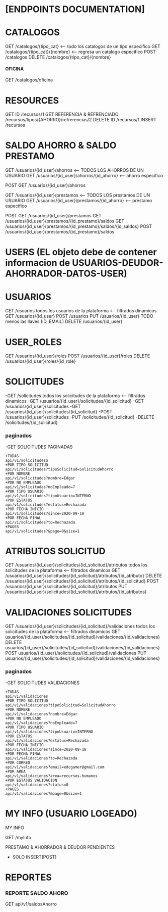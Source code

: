 # [ENDPOINTS DOCUMENTATION]

# CATALOGOS

GET /catalogos/{tipo_cat} <-- todo los catalogos de un tipo especifico
GET /catalogos/{tipo_cat}/{nombre} <-- regresa un catalogo especifico
POST /catalogos
DELETE /catalogos/{tipo_cat}/{nombre}

#### OFICINA

GET /catalogos/oficina

# RESOURCES

GET ID  /recursos/1
GET REFERENCIA & REFRENCIADO /recursos/tipos/{AHORRO}/refrerencias/2
DELETE ID /recursos/1
INSERT /recursos

# SALDO AHORRO & SALDO PRESTAMO

GET /usuarios/{id_user}/ahorros  <-- TODOS LOS AHORROS DE UN USUARIO
GET /usuarios/{id_user}/ahorros/{id_ahorro} <-- ahorro especifico

POST GET /usuarios/{id_user}/ahorros

GET /usuarios/{id_user}/prestamos  <-- TODOS LOS prestamos DE UN USUARIO
GET /usuarios/{id_user}/prestamos/{id_ahorro} <-- prestamo especifico

POST GET /usuarios/{id_user}/prestamos
GET /usuarios/{id_user}/prestamos/{id_prestamo}/saldos
GET /usuarios/{id_user}/prestamos/{id_prestamo}/saldos/{id_saldos}
POST /usuarios/{id_user}/prestamos/{id_prestamo}/saldos

# USERS (EL objeto debe de contener informacion de USUARIOS-DEUDOR-AHORRADOR-DATOS-USER)

# USUARIOS

GET /usuarios todos los usuarios de la plataforma <-- filtrados dinamicos
GET /usuarios/{id_user}
POST /usuarios
PUT /usuarios/{id_user} TODO menos las llaves (ID, EMAIL)
DELETE /usuarios/{id_user}

# USER_ROLES

GET     /usuarios/{id_user}/roles 
POST    /usuarios/{id_user}/roles
DELETE  /usuarios/{id_user}/roles/{id_role}

# SOLICITUDES 

-GET    /solicitudes todos los solicitudes de la plataforma <-- filtrados dinamicos
-GET    /usuarios/{id_user}/solicitudes/{id_solicitud}
-GET    /usuarios/{id_user}/solicitudes
-GET    /usuarios/{id_user}/solicitudes/{id_solicitud}
-POST   /usuarios/{id_user}/solicitudes
-PUT    /solicitudes/{id_solicitud}
-DELETE /solicitudes/{id_solicitud}

### paginados 
-GET SOLICITUDES PAGINADAS

    +TODAS
    api/v1/solicitudesS
    +POR TIPO SOLICITUD
    api/v1/solicitudes?tipoSolicitud=SolicitudAhorro
    +POR NOMBRE
    api/v1/solicitudes?nombre=Edgar
    +POR NO EMPLEADO
    api/v1/solicitudes?noEmpleado=7
    +POR TIPO USUARIO
    api/v1/solicitudes?tipoUsuario=INTERNO
    +POR ESTATUS
    api/v1/solicitudes?estatus=Rechazada
    +POR FECHA INICIO
    api/v1/solicitudes?since=2020-09-18
    +POR FECHA FINAL
    api/v1/solicitudes?to=Rechazada
    +PAGES
    api/v1/solicitudes?&page=0&size=1

# ATRIBUTOS SOLICITUD 

GET /usuarios/{id_user}/solicitudes/{id_solicitud}/atributos todos los solicitudes de la plataforma <-- filtrados dinamicos
GET /usuarios/{id_user}/solicitudes/{id_solicitud}/atributos/{id_atributo}
DELETE /usuarios/{id_user}/solicitudes/{id_solicitud}/atributos/{id_solicitud}
POST /usuarios/{id_user}/solicitudes/{id_solicitud}/atributos
PUT /usuarios/{id_user}/solicitudes/{id_solicitud}/atributos/{id_atributos}

# VALIDACIONES SOLICITUDES 

GET /usuarios/{id_user}/solicitudes/{id_solicitud}/validaciones todos los solicitudes de la plataforma <-- filtrados dinamicos
GET usuarios/{id_user}/solicitudes/{id_solicitud}/validaciones/{id_validaciones}
DELETE usuarios/{id_user}/solicitudes/{id_solicitud}/validaciones/{id_validaciones}
POST usuarios/{id_user}/solicitudes/{id_solicitud}/validaciones
PUT usuarios/{id_user}/solicitudes/{id_solicitud}/validaciones/{id_validaciones}

### paginados 

-GET SOLICITUDES VALIDACIONES

    +TODAS
    api/v1/validaciones
    +POR TIPO SOLICITUD
    api/v1/validaciones?tipoSolicitud=SolicitudAhorro
    +POR NOMBRE
    api/v1/validaciones?nombre=Edgar
    +POR NO EMPLEADO
    api/v1/validaciones?noEmpleado=7
    +POR TIPO USUARIO
    api/v1/validaciones?tipoUsuario=INTERNO
    +POR ESTATUS
    api/v1/validaciones?estatus=Rechazada
    +POR FECHA INICIO
    api/v1/validaciones?since=2020-09-18
    +POR FECHA FINAL
    api/v1/validaciones?to=Rechazada
    +POR CORREO
    api/v1/validaciones?email=edcgamer@gmail.com
    +POR AREA
    api/v1/validaciones?area=recursos-humanos
    +POR ESTATUS VALIDACION
    api/v1/validaciones?status=0
    +PAGES
    api/v1/validaciones?&page=0&size=1


# MY INFO (USUARIO LOGEADO) 
MY INFO

GET /myInfo

PRESTAMO & AHORRADOR & DEUDOR PENDIENTES

* SOLO INSERT(POST)

# REPORTES

### REPORTE SALDO AHORO
GET api/v1/saldosAhorro